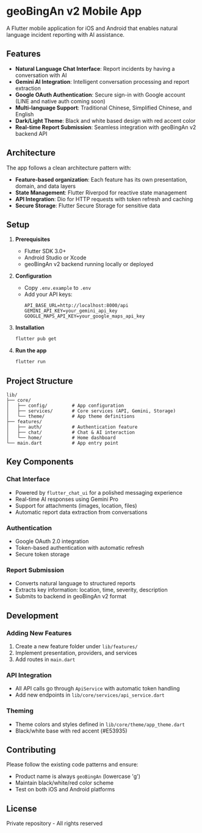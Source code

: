 # geoBingAn v2 Mobile App

A Flutter mobile application for iOS and Android that enables natural language incident reporting with AI assistance.

## Features

- **Natural Language Chat Interface**: Report incidents by having a conversation with AI
- **Gemini AI Integration**: Intelligent conversation processing and report extraction
- **Google OAuth Authentication**: Secure sign-in with Google account (LINE and native auth coming soon)
- **Multi-language Support**: Traditional Chinese, Simplified Chinese, and English
- **Dark/Light Theme**: Black and white based design with red accent color
- **Real-time Report Submission**: Seamless integration with geoBingAn v2 backend API

## Architecture

The app follows a clean architecture pattern with:
- **Feature-based organization**: Each feature has its own presentation, domain, and data layers
- **State Management**: Flutter Riverpod for reactive state management
- **API Integration**: Dio for HTTP requests with token refresh and caching
- **Secure Storage**: Flutter Secure Storage for sensitive data

## Setup

1. **Prerequisites**
   - Flutter SDK 3.0+
   - Android Studio or Xcode
   - geoBingAn v2 backend running locally or deployed

2. **Configuration**
   - Copy `.env.example` to `.env`
   - Add your API keys:
     ```
     API_BASE_URL=http://localhost:8000/api
     GEMINI_API_KEY=your_gemini_api_key
     GOOGLE_MAPS_API_KEY=your_google_maps_api_key
     ```

3. **Installation**
   ```bash
   flutter pub get
   ```

4. **Run the app**
   ```bash
   flutter run
   ```

## Project Structure

```
lib/
├── core/
│   ├── config/         # App configuration
│   ├── services/       # Core services (API, Gemini, Storage)
│   └── theme/          # App theme definitions
├── features/
│   ├── auth/           # Authentication feature
│   ├── chat/           # Chat & AI interaction
│   └── home/           # Home dashboard
└── main.dart           # App entry point
```

## Key Components

### Chat Interface
- Powered by `flutter_chat_ui` for a polished messaging experience
- Real-time AI responses using Gemini Pro
- Support for attachments (images, location, files)
- Automatic report data extraction from conversations

### Authentication
- Google OAuth 2.0 integration
- Token-based authentication with automatic refresh
- Secure token storage

### Report Submission
- Converts natural language to structured reports
- Extracts key information: location, time, severity, description
- Submits to backend in geoBingAn v2 format

## Development

### Adding New Features
1. Create a new feature folder under `lib/features/`
2. Implement presentation, providers, and services
3. Add routes in `main.dart`

### API Integration
- All API calls go through `ApiService` with automatic token handling
- Add new endpoints in `lib/core/services/api_service.dart`

### Theming
- Theme colors and styles defined in `lib/core/theme/app_theme.dart`
- Black/white base with red accent (#E53935)

## Contributing

Please follow the existing code patterns and ensure:
- Product name is always `geoBingAn` (lowercase 'g')
- Maintain black/white/red color scheme
- Test on both iOS and Android platforms

## License

Private repository - All rights reserved